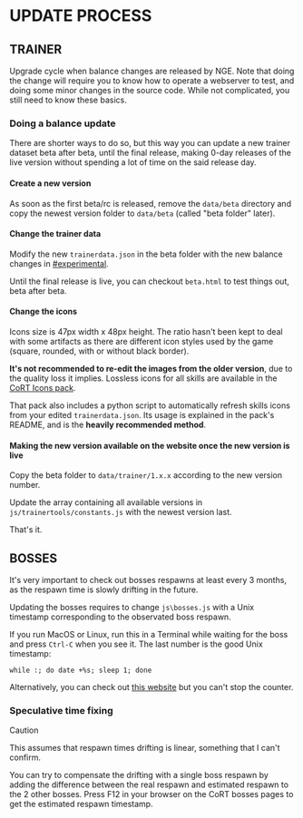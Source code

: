 # UPDATE PROCESS


## TRAINER

Upgrade cycle when balance changes are released by NGE. Note that doing the
change will require you to know how to operate a webserver to test, and doing
some minor changes in the source code. While not complicated, you still need to
know these basics.

### Doing a balance update

There are shorter ways to do so, but this way you can update a new trainer
dataset beta after beta, until the final release, making 0-day releases of the
live version without spending a lot of time on the said release day.

#### Create a new version

As soon as the first beta/rc is released, remove the `data/beta` directory and
copy the newest version folder to `data/beta` (called "beta folder" later).

#### Change the trainer data

Modify the new `trainerdata.json` in the beta folder with the new balance
changes in [#experimental](https://discord.com/channels/542061814704373782/542403024417456138).

Until the final release is live, you can checkout `beta.html` to test things
out, beta after beta.

#### Change the icons

Icons size is 47px width x 48px height. The ratio hasn't been kept to deal with
some artifacts as there are different icon styles used by the game (square, rounded,
with or without black border).

**It's not recommended to re-edit the images from the older version**, due to the
quality loss it implies. Lossless icons for all skills are available in the
[CoRT Icons pack](https://github.com/mascaldotfr/CoRT/releases).

That pack also includes a python script to automatically refresh skills icons from
your edited `trainerdata.json`. Its usage is explained in the pack's README, and
is the **heavily recommended method**.

#### Making the new version available on the website once the new version is live

Copy the beta folder to `data/trainer/1.x.x` according to the new version number.

Update the array containing all available versions in
`js/trainertools/constants.js` with the newest version last.

That's it.


## BOSSES

It's very important to check out bosses respawns at least every 3 months, as
the respawn time is slowly drifting in the future.

Updating the bosses requires to change `js\bosses.js` with a Unix timestamp
corresponding to the observated boss respawn.

If you run MacOS or Linux, run this in a Terminal while waiting for the boss
and press `Ctrl-C` when you see it. The last number is the good Unix timestamp:

```shell
while :; do date +%s; sleep 1; done
```

Alternatively, you can check out [this website](https://time.is/Unix_time) but
you can't stop the counter.

### Speculative time fixing

> [!CAUTION]
> This assumes that respawn times drifting is linear, something that I can't
> confirm.

You can try to compensate the drifting with a single boss respawn by adding the
difference between the real respawn and estimated respawn to the 2 other
bosses. Press F12 in your browser on the CoRT bosses pages to get the estimated
respawn timestamp.
